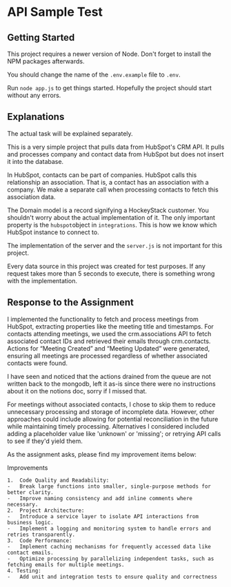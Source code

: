 # API Sample Test

## Getting Started

This project requires a newer version of Node. Don't forget to install the NPM packages afterwards.

You should change the name of the ```.env.example``` file to ```.env```.

Run ```node app.js``` to get things started. Hopefully the project should start without any errors.

## Explanations

The actual task will be explained separately.

This is a very simple project that pulls data from HubSpot's CRM API. It pulls and processes company and contact data from HubSpot but does not insert it into the database.

In HubSpot, contacts can be part of companies. HubSpot calls this relationship an association. That is, a contact has an association with a company. We make a separate call when processing contacts to fetch this association data.

The Domain model is a record signifying a HockeyStack customer. You shouldn't worry about the actual implementation of it. The only important property is the ```hubspot```object in ```integrations```. This is how we know which HubSpot instance to connect to.

The implementation of the server and the ```server.js``` is not important for this project.

Every data source in this project was created for test purposes. If any request takes more than 5 seconds to execute, there is something wrong with the implementation.

## Response to the Assignment

I implemented the functionality to fetch and process meetings from HubSpot, extracting properties like the meeting 
title and timestamps. For contacts attending meetings, we used the crm.associations API to fetch associated contact IDs
and retrieved their emails through crm.contacts. Actions for “Meeting Created” and “Meeting Updated” were generated, 
ensuring all meetings are processed regardless of whether associated contacts were found.

I have seen and noticed that the actions drained from the queue are not written back to the mongodb, left it as-is since
there were no instructions about it on the notions doc, sorry if I missed that.

For meetings without associated contacts, I chose to skip them to reduce unnecessary processing and 
storage of incomplete data. However, other approaches could include allowing for potential reconciliation 
in the future while maintaining timely processing. Alternatives I considered included adding a placeholder value like 'unknown' or 'missing';
or retrying API calls to see if they'd yield them.

As the assignment asks, please find my improvement items below:

Improvements

	1.	Code Quality and Readability:
	-	Break large functions into smaller, single-purpose methods for better clarity.
	-	Improve naming consistency and add inline comments where necessary.
	2.	Project Architecture:
	-	Introduce a service layer to isolate API interactions from business logic.
	-	Implement a logging and monitoring system to handle errors and retries transparently.
	3.	Code Performance:
	-	Implement caching mechanisms for frequently accessed data like contact emails.
	-	Optimize processing by parallelizing independent tasks, such as fetching emails for multiple meetings.
    4. Testing:
    -   Add unit and integration tests to ensure quality and correctness